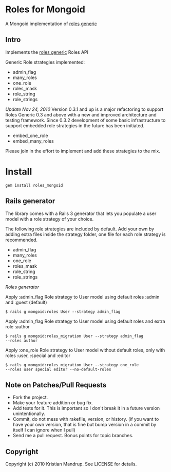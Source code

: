 # Roles for Mongoid

A Mongoid implementation of [roles generic](http://github.com/kristianmandrup/roles_generic)

## Intro

Implements the [roles generic](http://github.com/kristianmandrup/roles_generic) Roles API

Generic Role strategies implemented:

* admin_flag
* many_roles
* one_role
* roles_mask
* role_string
* role_strings

*Update Nov 24, 2010*
Version 0.3.1 and up is a major refactoring to support Roles Generic 0.3 and above with a new and improved architecture and testing framework. 
Since 0.3.2 development of some basic infrastructure to support embedded role strategies in the future has been initiated.

* embed_one_role
* embed_many_roles

Please join in the effort to implement and add these strategies to the mix.

# Install

<code>gem install roles_mongoid</code>

## Rails generator

The library comes with a Rails 3 generator that lets you populate a user model with a role strategy of your choice. 

The following role strategies are included by default. Add your own by adding extra files inside the strategy folder, one file for each role strategy is recommended.

* admin_flag
* many_roles
* one_role
* roles_mask
* role_string
* role_strings

*Roles generator*

Apply :admin_flag Role strategy to User model using default roles :admin and :guest (default)

<code>$ rails g mongoid:roles User --strategy admin_flag</code>

Apply :admin_flag Role strategy to User model using default roles and extra role :author

<code>$ rails g mongoid:roles_migration User --strategy admin_flag --roles author</code>

Apply :one_role Role strategy to User model without default roles, only with roles :user, :special and :editor

<code>$ rails g mongoid:roles_migration User --strategy one_role --roles user special editor --no-default-roles</code> 

## Note on Patches/Pull Requests
 
* Fork the project.
* Make your feature addition or bug fix.
* Add tests for it. This is important so I don't break it in a
  future version unintentionally.
* Commit, do not mess with rakefile, version, or history.
  (if you want to have your own version, that is fine but bump version in a commit by itself I can ignore when I pull)
* Send me a pull request. Bonus points for topic branches.

## Copyright

Copyright (c) 2010 Kristian Mandrup. See LICENSE for details.
